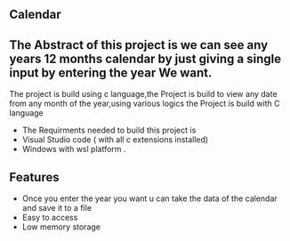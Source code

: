 ##                                   Calendar
## The Abstract of this project is we can see any years 12 months calendar by just giving a single input by entering the year We want.


The project is build using c language,the Project is build to view any date from any month of the year,using various logics the Project is build with C language 

- The Requirments needed to build this project is 
- Visual Studio code ( with all c extensions installed)
- Windows with  wsl platform .


## Features

- Once you enter the year you want u can take the data of the calendar and save it to a file 
- Easy to access 
- Low memory storage